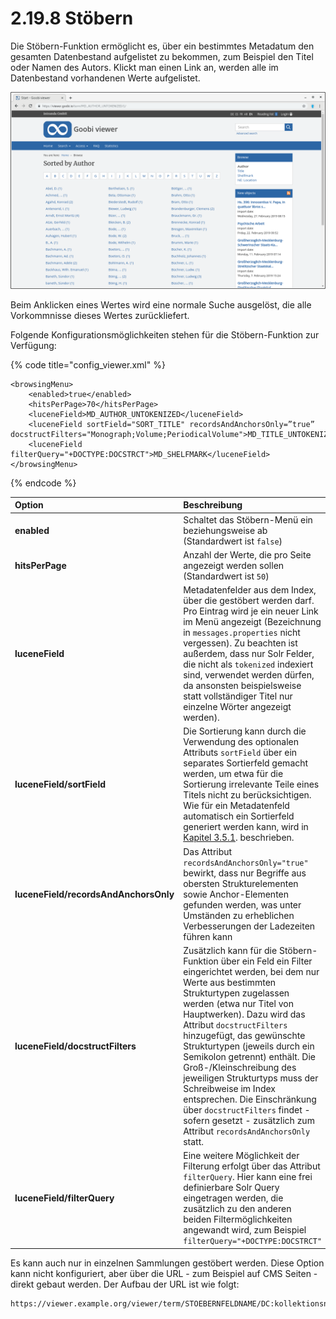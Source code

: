 # 2.19.8 Stöbern

Die Stöbern-Funktion ermöglicht es, über ein bestimmtes Metadatum den gesamten Datenbestand aufgelistet zu bekommen, zum Beispiel den Titel oder Namen des Autors. Klickt man einen Link an, werden alle im Datenbestand vorhandenen Werte aufgelistet.

![St&#xF6;bern nach Autor](../../.gitbook/assets/2.19.8.png)

Beim Anklicken eines Wertes wird eine normale Suche ausgelöst, die alle Vorkommnisse dieses Wertes zurückliefert.

Folgende Konfigurationsmöglichkeiten stehen für die Stöbern-Funktion zur Verfügung:

{% code title="config\_viewer.xml" %}
```markup
<browsingMenu>
    <enabled>true</enabled>
    <hitsPerPage>70</hitsPerPage>
    <luceneField>MD_AUTHOR_UNTOKENIZED</luceneField>
    <luceneField sortField="SORT_TITLE" recordsAndAnchorsOnly=”true” docstructFilters="Monograph;Volume;PeriodicalVolume">MD_TITLE_UNTOKENIZED</luceneField>
    <luceneField filterQuery="+DOCTYPE:DOCSTRCT">MD_SHELFMARK</luceneField>
</browsingMenu>
```
{% endcode %}

| **Option** | Beschreibung |
| :--- | :--- |
| **enabled** | Schaltet das Stöbern-Menü ein beziehungsweise ab \(Standardwert ist `false`\) |
| **hitsPerPage** | Anzahl der Werte, die pro Seite angezeigt werden sollen \(Standardwert ist `50`\) |
| **luceneField** | Metadatenfelder aus dem Index, über die gestöbert werden darf. Pro Eintrag wird je ein neuer Link im Menü angezeigt \(Bezeichnung in `messages.properties` nicht vergessen\). Zu beachten ist außerdem, dass nur Solr Felder, die nicht als `tokenized` indexiert sind, verwendet werden dürfen, da ansonsten beispielsweise statt vollständiger Titel nur einzelne Wörter angezeigt werden\). |
| **luceneField/sortField** | Die Sortierung kann durch die Verwendung des optionalen Attributs `sortField` über ein separates Sortierfeld gemacht werden, um etwa für die Sortierung irrelevante Teile eines Titels nicht zu berücksichtigen. Wie für ein Metadatenfeld automatisch ein Sortierfeld generiert werden kann, wird in [Kapitel 3.5.1](../../3/3.7.md#3-5-1-parameter-addsortfield). beschrieben. |
| **luceneField/recordsAndAnchorsOnly** | Das Attribut `recordsAndAnchorsOnly="true"` bewirkt, dass nur Begriffe aus obersten Strukturelementen sowie Anchor-Elementen gefunden werden, was unter Umständen zu erheblichen Verbesserungen der Ladezeiten führen kann |
| **luceneField/docstructFilters** | Zusätzlich kann für die Stöbern-Funktion über ein Feld ein Filter eingerichtet werden, bei dem nur Werte aus bestimmten Strukturtypen zugelassen werden \(etwa nur Titel von Hauptwerken\). Dazu wird das Attribut `docstructFilters` hinzugefügt, das gewünschte Strukturtypen \(jeweils durch ein Semikolon getrennt\) enthält. Die Groß-/Kleinschreibung des jeweiligen Strukturtyps muss der Schreibweise im Index entsprechen. Die Einschränkung über `docstructFilters` findet - sofern gesetzt - zusätzlich zum Attribut `recordsAndAnchorsOnly` statt. |
| **luceneField/filterQuery** | Eine weitere Möglichkeit der Filterung erfolgt über das Attribut `filterQuery`. Hier kann eine frei definierbare Solr Query eingetragen werden, die zusätzlich zu den anderen beiden Filtermöglichkeiten angewandt wird, zum Beispiel `filterQuery="+DOCTYPE:DOCSTRCT"` |

Es kann auch nur in einzelnen Sammlungen gestöbert werden. Diese Option kann nicht konfiguriert, aber über die URL - zum Beispiel auf CMS Seiten - direkt gebaut werden. Der Aufbau der URL ist wie folgt:

```text
https://viewer.example.org/viewer/term/STOEBERNFELDNAME/DC:kollektionsname/-/1/
```

